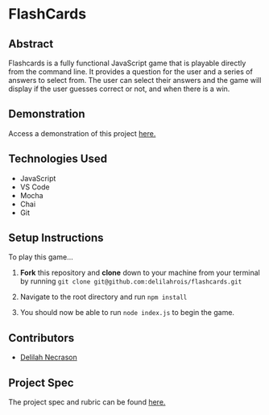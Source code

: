 # FlashCards 

## Abstract

Flashcards is a fully functional JavaScript game that is playable directly from the command line. It provides a question for the user and a series of answers to select from. The user can select their answers and the game will display if the user guesses correct or not, and when there is a win.

## Demonstration
Access a demonstration of this project [here.](https://media.giphy.com/media/4nywNKZgscsDYLp5lq/giphy.gif)

## Technologies Used
- JavaScript
- VS Code
- Mocha
- Chai
- Git

## Setup Instructions

To play this game...

1. **Fork** this repository and **clone** down to your machine from your terminal by running
`git clone git@github.com:delilahrois/flashcards.git`

2. Navigate to the root directory and run `npm install` 

3. You should now be able to run `node index.js` to begin the game. 

## Contributors
- [Delilah Necrason](https://github.com/delilahrois)

## Project Spec

The project spec and rubric can be found [here.](https://frontend.turing.edu/projects/flash-cards.html)